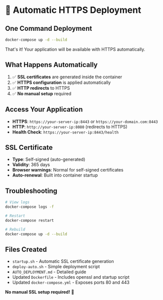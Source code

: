 # 🚀 Automatic HTTPS Deployment

## **One Command Deployment**

```bash
docker-compose up -d --build
```

That's it! Your application will be available with HTTPS automatically.

## **What Happens Automatically**

1. ✅ **SSL certificates** are generated inside the container
2. ✅ **HTTPS configuration** is applied automatically
3. ✅ **HTTP redirects** to HTTPS
4. ✅ **No manual setup** required

## **Access Your Application**

- **HTTPS**: `https://your-server-ip:8443` or `https://your-domain.com:8443`
- **HTTP**: `http://your-server-ip:8080` (redirects to HTTPS)
- **Health Check**: `https://your-server-ip:8443/health`

## **SSL Certificate**

- **Type**: Self-signed (auto-generated)
- **Validity**: 365 days
- **Browser warnings**: Normal for self-signed certificates
- **Auto-renewal**: Built into container startup

## **Troubleshooting**

```bash
# View logs
docker-compose logs -f

# Restart
docker-compose restart

# Rebuild
docker-compose up -d --build
```

## **Files Created**

- `startup.sh` - Automatic SSL certificate generation
- `deploy-auto.sh` - Simple deployment script
- `AUTO_DEPLOYMENT.md` - Detailed guide
- Updated `Dockerfile` - Includes openssl and startup script
- Updated `docker-compose.yml` - Exposes ports 80 and 443

**No manual SSL setup required!** 🎉
